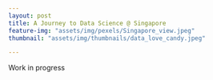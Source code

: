 ```yaml
---
layout: post
title: A Journey to Data Science @ Singapore
feature-img: "assets/img/pexels/Singapore_view.jpeg"
thumbnail: "assets/img/thumbnails/data_love_candy.jpeg"

---
```


Work in progress
